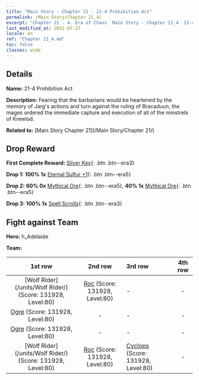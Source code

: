 ```yaml
---
title: "Main Story - Chapter 21 - 21-4 Prohibition Act"
permalink: /Main Story/Chapter 21_4/
excerpt: "Chapter 21 - 4. Era of Chaos  Main Story - Chapter 21_4. 21-4 Prohibition Act"
last_modified_at: 2021-07-27
locale: en
ref: "Chapter 21_4.md"
toc: false
classes: wide
---
```


## Details

 **Name:** 21-4 Prohibition Act

 **Description:** Fearing that the barbarians would be heartened by the memory of Jarg's actions and turn against the ruling of Bracaduun, the mages ordered the immediate capture and execution of all of the minstrels of Krewlod.

 **Related to:** [Main Story Chapter 21](/Main Story/Chapter 21/)

## Drop Reward

 **First Complete Reward:** [Silver Key](/Items/con_693/){: .btn .btn--era3}

 **Drop 1:** **100% 1x** [Eternal Sulfur +1](/Items/mat_71/){: .btn .btn--era5}

 **Drop 2:** **60% 0x** [Mythical Ore](/Items/mat_61/){: .btn .btn--era5}, **40% 1x** [Mythical Ore](/Items/mat_61/){: .btn .btn--era5}

 **Drop 3:** **100% 1x** [Spell Scrolls](/Items/con_694/){: .btn .btn--era3}


## Fight against Team
 **Hero:** h_Adelaide

 **Team:**


  | 1st row | 2nd row | 3rd row | 4th row |
  |:----:|:----:|:----|:----:|
  | [Wolf Rider](/units/Wolf Rider/) (Score: 131928, Level:80)  | [Roc](/units/Roc/) (Score: 131928, Level:80)  | - | - |
  | [Ogre](/units/Ogre/) (Score: 131928, Level:80)  | - | - | - |
  | [Ogre](/units/Ogre/) (Score: 131928, Level:80)  | - | - | - |
  | [Wolf Rider](/units/Wolf Rider/) (Score: 131928, Level:80)  | [Roc](/units/Roc/) (Score: 131928, Level:80)  | [Cyclops](/units/Cyclops/) (Score: 131928, Level:80)  | - |


